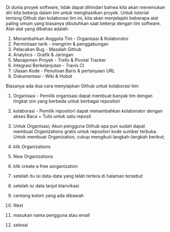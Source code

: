 Di dunia proyek software, tidak dapat dihindari bahwa kita akan menemukan diri kita bekerja dalam tim untuk menghasilkan proyek. Untuk tutorial tentang Github dan kolaborasi tim ini, kita akan menjelajahi beberapa alat paling umum yang biasanya dibutuhkan saat bekerja dengan tim software. Alat-alat yang dibahas adalah:

1. Menambahkan Anggota Tim - Organisasi & Kolaborator
2. Permintaan tarik - mengirim & penggabungan
3. Pelacakan Bug - Masalah Github
4.  Analytics - Grafik & Jaringan
5.  Manajemen Proyek - Trello & Pivotal Tracker
6.  Integrasi Berkelanjutan - Travis CI
7.  Ulasan Kode - Penulisan Baris & pertanyaan URL
8.  Dokumentasi - Wiki & Hubot

  Biasanya ada dua cara menyiapkan Github untuk kolaborasi tim:
1. Organisasi - Pemilik organisasi dapat membuat banyak tim dengan tingkat izin yang berbeda untuk berbagai repositori
2. kolaborasi - Pemilik repositori dapat menambahkan kolaborator dengan akses Baca + Tulis untuk satu reposit

 1. Untuk Organisasi; Akun pengguna Github apa pun sudah dapat membuat Organizations  gratis untuk repositori kode sumber terbuka. Untuk membuat Organization, cukup mengikuti langkah-langkah berikut;
   1. klik Organizations
   2. New Organizations
   3. klik create a free aorganization
   4. setelah itu isi data-data yang telah tertera di halaman tersebut
   5. setelah isi data lanjut klarivikasi
   6. centang kolom yang ada dibawah
   7. Next
   8. masukan nama pengguna atau email
   9. selesai
